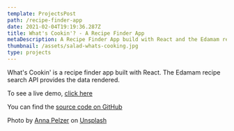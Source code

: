 ```yaml
---
template: ProjectsPost
path: /recipe-finder-app
date: 2021-02-04T19:19:36.287Z
title: What's Cookin'? - A Recipe Finder App
metaDescription: A Recipe Finder App build with React and the Edamam recipe search API
thumbnail: /assets/salad-whats-cooking.jpg
type: projects
---
```

What's Cookin' is a recipe finder app built with React. The Edamam recipe search API provides the data rendered.

To see a live demo, [click here](https://my-recipe-finder.netlify.app/)

You can find the [source code on GitHub](https://github.com/ana-vela/recipe-app)

Photo by [Anna Pelzer](https://unsplash.com/@annapelzer?utm_source=unsplash&utm_medium=referral&utm_content=creditCopyText) on [Unsplash](https://unsplash.com/s/photos/salad?utm_source=unsplash&utm_medium=referral&utm_content=creditCopyText)